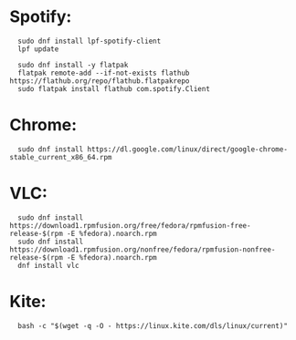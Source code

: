 # Spotify:
      sudo dnf install lpf-spotify-client
      lpf update
                        
      sudo dnf install -y flatpak
      flatpak remote-add --if-not-exists flathub https://flathub.org/repo/flathub.flatpakrepo
      sudo flatpak install flathub com.spotify.Client
      
# Chrome: 
      sudo dnf install https://dl.google.com/linux/direct/google-chrome-stable_current_x86_64.rpm

# VLC:
      sudo dnf install https://download1.rpmfusion.org/free/fedora/rpmfusion-free-release-$(rpm -E %fedora).noarch.rpm
      sudo dnf install https://download1.rpmfusion.org/nonfree/fedora/rpmfusion-nonfree-release-$(rpm -E %fedora).noarch.rpm
      dnf install vlc

# Kite:
      bash -c "$(wget -q -O - https://linux.kite.com/dls/linux/current)"
